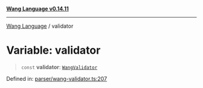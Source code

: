 [**Wang Language v0.14.11**](../README.md)

***

[Wang Language](../globals.md) / validator

# Variable: validator

> `const` **validator**: [`WangValidator`](../classes/WangValidator.md)

Defined in: [parser/wang-validator.ts:207](https://github.com/artpar/wang/blob/9737d965513f58f6cbb8f8bc12f670e6d28ee0ae/src/parser/wang-validator.ts#L207)
